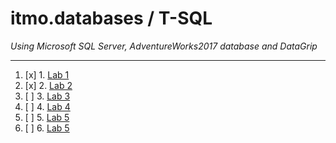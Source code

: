 # itmo.databases / T-SQL
*Using Microsoft SQL Server, AdventureWorks2017 database and DataGrip*
***
1. [x] 1. [Lab 1](https://github.com/mrskycriper/itmo.databases/tree/master/lab01)
2. [x] 2. [Lab 2](https://github.com/mrskycriper/itmo.databases/tree/master/lab02)
3. [ ] 3. [Lab 3](#)
4. [ ] 4. [Lab 4](#)
5. [ ] 5. [Lab 5](#)
6. [ ] 6. [Lab 5](#)
